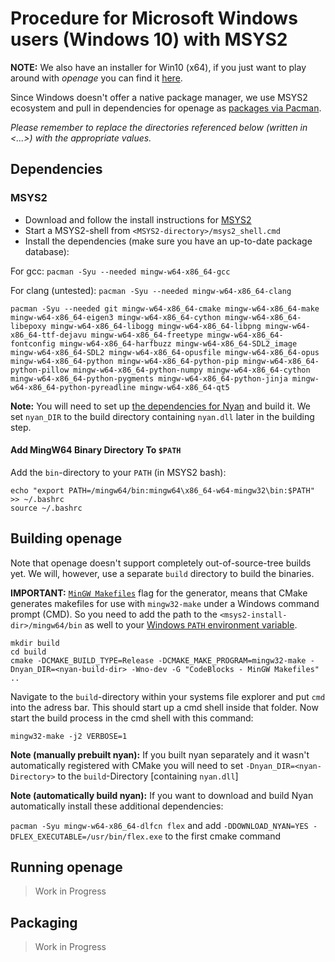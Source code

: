 # Procedure for Microsoft Windows users (Windows 10) with MSYS2

__NOTE:__ We also have an installer for Win10 (x64), if you just want to play around with *openage* you can find it [here](https://github.com/SFTtech/openage/releases).

 Since Windows doesn't offer a native package manager, we use MSYS2 ecosystem and pull in dependencies for openage as [packages via Pacman](https://www.msys2.org/wiki/Using-packages/).

 *Please remember to replace the directories referenced below (written in <...>) with the appropriate values.*

## Dependencies
### MSYS2
  - Download and follow the install instructions for [MSYS2](https://www.msys2.org/)
  - Start a MSYS2-shell from `<MSYS2-directory>/msys2_shell.cmd`
  - Install the dependencies (make sure you have an up-to-date package database):

For gcc: `pacman -Syu --needed mingw-w64-x86_64-gcc`

For clang (untested): `pacman -Syu --needed mingw-w64-x86_64-clang`


`pacman -Syu --needed git mingw-w64-x86_64-cmake mingw-w64-x86_64-make mingw-w64-x86_64-eigen3 mingw-w64-x86_64-cython mingw-w64-x86_64-libepoxy mingw-w64-x86_64-libogg mingw-w64-x86_64-libpng mingw-w64-x86_64-ttf-dejavu mingw-w64-x86_64-freetype mingw-w64-x86_64-fontconfig mingw-w64-x86_64-harfbuzz mingw-w64-x86_64-SDL2_image mingw-w64-x86_64-SDL2 mingw-w64-x86_64-opusfile mingw-w64-x86_64-opus mingw-w64-x86_64-python mingw-w64-x86_64-python-pip mingw-w64-x86_64-python-pillow mingw-w64-x86_64-python-numpy mingw-w64-x86_64-cython mingw-w64-x86_64-python-pygments mingw-w64-x86_64-python-jinja mingw-w64-x86_64-python-pyreadline mingw-w64-x86_64-qt5`

__**Note:**__ You will need to set up [the dependencies for Nyan](https://github.com/SFTtech/nyan/blob/master/doc/building.md#windows) and build it.
We set `nyan_DIR` to the build directory containing `nyan.dll` later in the building step.


#### Add MingW64 Binary Directory To `$PATH`

Add the `bin`-directory to your `PATH` (in MSYS2 bash):
```
echo "export PATH=/mingw64/bin:mingw64\x86_64-w64-mingw32\bin:$PATH" >> ~/.bashrc
source ~/.bashrc
```

## Building openage
 Note that openage doesn't support completely out-of-source-tree builds yet.
 We will, however, use a separate `build` directory to build the binaries.

__**IMPORTANT:**__ [`MinGW Makefiles`](https://cmake.org/cmake/help/v3.12/generator/MinGW%20Makefiles.html#generator:MinGW%20Makefiles) flag for the generator, means that CMake generates makefiles for use with `mingw32-make`
under a Windows command prompt (CMD). So you need to add the path to the `<msys2-install-dir>/mingw64/bin` as well to your [Windows `PATH` environment variable](https://lmgtfy.com/?q=windows+add+folder+to+path+environment&s=d).
 
```
mkdir build
cd build
cmake -DCMAKE_BUILD_TYPE=Release -DCMAKE_MAKE_PROGRAM=mingw32-make -Dnyan_DIR=<nyan-build-dir> -Wno-dev -G "CodeBlocks - MinGW Makefiles" ..
```

Navigate to the `build`-directory within your systems file explorer and put `cmd` into the adress bar. This should start up a cmd shell inside that folder.
Now start the build process in the cmd shell with this command:

`mingw32-make -j2 VERBOSE=1`


__**Note (manually prebuilt nyan):**__ If you built nyan separately and it wasn't automatically registered with CMake
you will need to set `-Dnyan_DIR=<nyan-Directory>` to the `build`-Directory [containing `nyan.dll`]

__**Note (automatically build nyan):**__ If you want to download and build Nyan automatically install these additional dependencies:

`pacman -Syu mingw-w64-x86_64-dlfcn flex`
and add `-DDOWNLOAD_NYAN=YES -DFLEX_EXECUTABLE=/usr/bin/flex.exe` to the first cmake command

## Running openage
> Work in Progress

## Packaging
> Work in Progress
